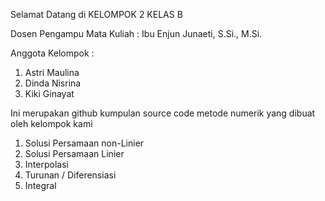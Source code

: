 Selamat Datang di KELOMPOK 2 KELAS B

Dosen Pengampu Mata Kuliah :
Ibu Enjun Junaeti, S.Si., M.Si.

Anggota Kelompok :
1. Astri Maulina
2. Dinda Nisrina
3. Kiki Ginayat

Ini merupakan github kumpulan source code metode numerik yang dibuat oleh kelompok kami
1. Solusi Persamaan non-Linier
2. Solusi Persamaan Linier
3. Interpolasi
4. Turunan / Diferensiasi
5. Integral
